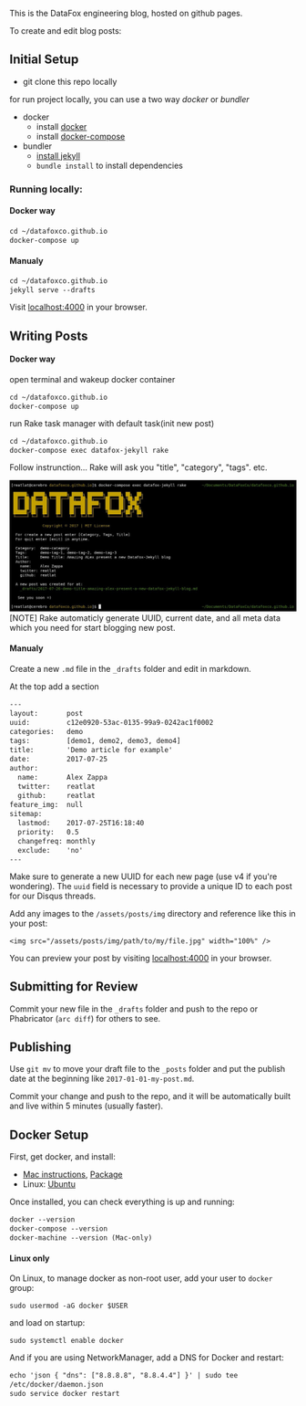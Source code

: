 This is the DataFox engineering blog, hosted on github pages.

To create and edit blog posts:

## Initial Setup

- git clone this repo locally

for run project locally, you can use a two way *docker* or *bundler*
- docker
    - install [docker](#docker-setup)
    - install [docker-compose](#docker-setup)
- bundler
    - [install jekyll](https://help.github.com/articles/setting-up-your-github-pages-site-locally-with-jekyll/)
    - `bundle install` to install dependencies


### Running locally:

#### Docker way
```
cd ~/datafoxco.github.io
docker-compose up
```

#### Manualy
```
cd ~/datafoxco.github.io
jekyll serve --drafts
```

Visit [localhost:4000](http://localhost:4000) in your browser.

## Writing Posts

#### Docker way

open terminal and wakeup docker container
```
cd ~/datafoxco.github.io
docker-compose up
```
run Rake task manager with default task(init new post)
```
cd ~/datafoxco.github.io
docker-compose exec datafox-jekyll rake
```
Follow instrunction... Rake will ask you "title", "category", "tags". etc.

![](./_includes/doc/rake-new-post.jpg)
[NOTE] Rake automaticly generate UUID, current date, and all meta data which you need for start blogging new post.


#### Manualy
Create a new `.md` file in the `_drafts` folder and edit in markdown.

At the top add a section

    ---
    layout:       post
    uuid:         c12e0920-53ac-0135-99a9-0242ac1f0002
    categories:   demo
    tags:         [demo1, demo2, demo3, demo4]
    title:        'Demo article for example'
    date:         2017-07-25
    author:       
      name:       Alex Zappa
      twitter:    reatlat
      github:     reatlat
    feature_img:  null
    sitemap:
      lastmod:    2017-07-25T16:18:40
      priority:   0.5
      changefreq: monthly
      exclude:    'no'
    ---

Make sure to generate a new UUID for each new page (use v4 if you're wondering). The `uuid` field is necessary to provide a unique ID to each post for our Disqus threads.

Add any images to the `/assets/posts/img` directory and reference like this in your post:

    <img src="/assets/posts/img/path/to/my/file.jpg" width="100%" />

You can preview your post by visiting [localhost:4000](http://localhost:4000) in your browser.


## Submitting for Review

Commit your new file in the `_drafts` folder and push to the repo or Phabricator (`arc diff`) for others to see.


## Publishing

Use `git mv` to move your draft file to the `_posts` folder and put the publish date at the beginning like `2017-01-01-my-post.md`.

Commit your change and push to the repo, and it will be automatically built and live within 5 minutes (usually faster).



## Docker Setup

First, get docker, and install:
* [Mac instructions](https://docs.docker.com/docker-for-mac/), [Package](https://download.docker.com/mac/stable/Docker.dmg)
* Linux: [Ubuntu](https://docs.docker.com/engine/installation/linux/ubuntu/)

Once installed, you can check everything is up and running:
```
docker --version
docker-compose --version
docker-machine --version (Mac-only)
```
#### Linux only
On Linux, to manage docker as non-root user, add your user to ```docker``` group:
```
sudo usermod -aG docker $USER
```
and load on startup:
```
sudo systemctl enable docker
```
And if you are using NetworkManager, add a DNS for Docker and restart:
```
echo 'json { "dns": ["8.8.8.8", "8.8.4.4"] }' | sudo tee /etc/docker/daemon.json
sudo service docker restart
```